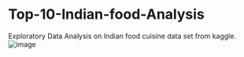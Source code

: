 # Top-10-Indian-food-Analysis
Exploratory Data Analysis on Indian food cuisine data set from kaggle. 
![image](https://encrypted-tbn0.gstatic.com/images?q=tbn:ANd9GcSgEyXf62PuiBgIwg1u0_t6dWZ_4e0kk8lciA&usqp=CAU)
